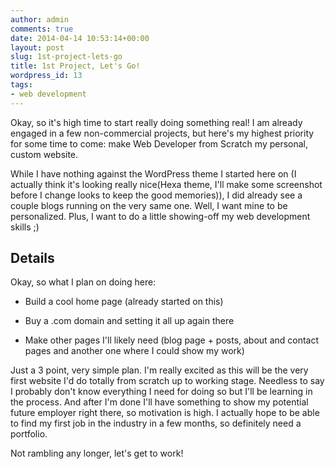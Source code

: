 ```yaml
---
author: admin
comments: true
date: 2014-04-14 10:53:14+00:00
layout: post
slug: 1st-project-lets-go
title: 1st Project, Let's Go!
wordpress_id: 13
tags:
- web development
---
```


Okay, so it's high time to start really doing something real! I am already engaged in a few non-commercial projects, but here's my highest priority for some time to come: make Web Developer from Scratch my personal, custom website.

While I have nothing against the WordPress theme I started here on (I actually think it's looking really nice(Hexa theme, I'll make some screenshot before I change looks to keep the good memories)), I did already see a couple blogs running on the very same one. Well, I want mine to be personalized. Plus, I want to do a little showing-off my web development skills ;)


## Details


Okay, so what I plan on doing here:



	
  * Build a cool home page (already started on this)

	
  * Buy a .com domain and setting it all up again there

	
  * Make other pages I'll likely need (blog page + posts, about and contact pages and another one where I could show my work)


Just a 3 point, very simple plan. I'm really excited as this will be the very first website I'd do totally from scratch up to working stage. Needless to say I probably don't know everything I need for doing so but I'll be learning in the process. And after I'm done I'll have something to show my potential future employer right there, so motivation is high. I actually hope to be able to find my first job in the industry in a few months, so definitely need a portfolio.

Not rambling any longer, let's get to work!
